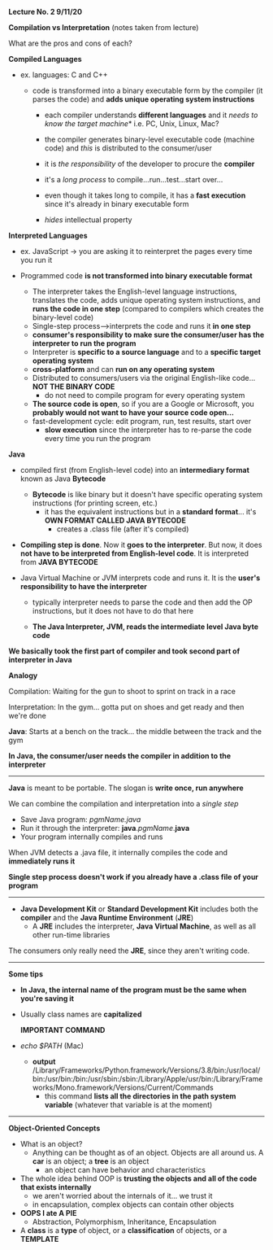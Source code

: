 **Lecture No. 2 9/11/20**

**Compilation vs Interpretation** (notes taken from lecture)

What are the pros and cons of each?

**Compiled Languages**

- ex. languages: C and C++

  - code is transformed into a binary executable form by the compiler (it parses the code) and **adds unique operating system instructions** 

    - each compiler understands **different languages** and it *needs to know the target machine** i.e. PC, Unix, Linux, Mac?

    - the compiler generates binary-level executable code (machine code) and *this* is distributed to the consumer/user

    - it is *the responsibility* of the developer to procure the **compiler**

    - it's a *long process* to compile...run...test...start over...

    - even though it takes long to compile, it has a **fast execution** since it's already in binary executable form

    - *hides* intellectual property

      

**Interpreted Languages**

- ex. JavaScript -> you are asking it to reinterpret the pages every time you run it

- Programmed code **is not transformed into binary executable format**
  - The interpreter takes the English-level language instructions, translates the code, adds unique operating system instructions, and **runs the code in one step** (compared to compilers which creates the binary-level code)
  - Single-step process-->interprets the code and runs it **in one step**
  - **consumer's responsibility to make sure the consumer/user has the interpreter to run the program** 
  - Interpreter is **specific to a source language** and to a **specific target operating system**
  - **cross-platform** and can **run on any operating system**
  - Distributed to consumers/users via the original English-like code... **NOT THE BINARY CODE** 
    - do not need to compile program for every operating system
  - **The source code is open**, so if you are a Google or Microsoft, you **probably would not want to have your source code open...**
  - fast-development cycle: edit program, run, test results, start over
    - **slow execution** since the interpreter has to re-parse the code every time you run the program

**Java** 

- compiled first (from English-level code) into an **intermediary format** known as Java **Bytecode**

  - **Bytecode** is like binary but it doesn't have specific operating system instructions (for printing screen, etc.)
    - it has the equivalent instructions but in a **standard format**... it's **OWN FORMAT CALLED JAVA BYTECODE** 
      - creates a .class file (after it's compiled)

- **Compiling step is done**. Now it **goes to the interpreter**. But now, it does **not have to be interpreted from English-level code**. It is interpreted from **JAVA BYTECODE**

- Java Virtual Machine or JVM interprets code and runs it. It is the **user's responsibility to have the interpreter** 

  - typically interpreter needs to parse the code and then add the OP instructions, but it does not have to do that here

  - **The Java Interpreter, JVM, reads the intermediate level Java byte code**

    

**We basically took the first part of compiler and took second part of interpreter in Java**



**Analogy**

Compilation: Waiting for the gun to shoot to sprint on track in a race

Interpretation: In the gym... gotta put on shoes and get ready and then we're done

**Java**: Starts at a bench on the track... the middle between the track and the gym

**In Java, the consumer/user needs the compiler in addition to the interpreter**



--------

**Java** is meant to be portable. The slogan is **write once, run anywhere** 

We can combine the compilation and interpretation into a *single step*

- Save Java program: *pgmName.java*
- Run it through the interpreter: **java**.*pgmName*.**java**
- Your program internally compiles and runs

When JVM detects a .java file, it internally compiles the code and **immediately runs it**

**Single step process doesn't work if you already have a .class file of your program**

----------

- **Java Development Kit** or **Standard Development Kit** includes both the **compiler** and the **Java Runtime Environment** (**JRE**)
  - A **JRE** includes the interpreter, **Java Virtual Machine**, as well as all other run-time libraries

The consumers only really need the **JRE**, since they aren't writing code.

--------

**Some tips**

- **In Java, the internal name of the program must be the same when you're saving it**

- Usually class names are **capitalized** 

  

  **IMPORTANT COMMAND**

- *echo $PATH* (Mac)

  - **output** /Library/Frameworks/Python.framework/Versions/3.8/bin:/usr/local/bin:/usr/bin:/bin:/usr/sbin:/sbin:/Library/Apple/usr/bin:/Library/Frameworks/Mono.framework/Versions/Current/Commands
    - this command **lists all the directories in the path system variable** (whatever that variable is at the moment)



-------

**Object-Oriented Concepts**

- What is an object?
  - Anything can be thought as of an object. Objects are all around us. A **car** is an object; a **tree** is an object
    - an object can have behavior and characteristics
- The whole idea behind OOP is **trusting the objects and all of the code that exists internally**
  - we aren't worried about the internals of it... we trust it
  - in encapsulation, complex objects can contain other objects
- **OOPS I ate A PIE** 
  - Abstraction, Polymorphism, Inheritance, Encapsulation
- A **class** is a **type** of object, or a **classification** of objects, or a **TEMPLATE**